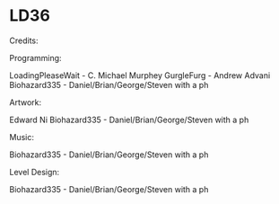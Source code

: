 # LD36

Credits:

Programming:

LoadingPleaseWait - C. Michael Murphey
GurgleFurg - Andrew Advani
Biohazard335 - Daniel/Brian/George/Steven with a ph

Artwork:

Edward Ni
Biohazard335 - Daniel/Brian/George/Steven with a ph

Music:

Biohazard335 - Daniel/Brian/George/Steven with a ph

Level Design:

Biohazard335 - Daniel/Brian/George/Steven with a ph
